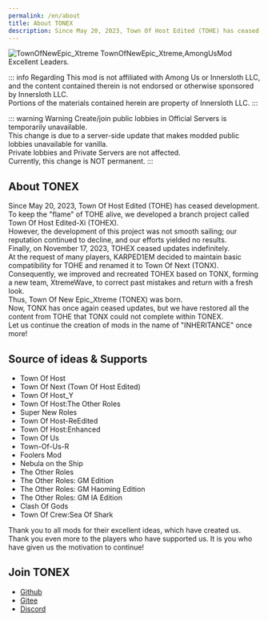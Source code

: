 ```yaml
---
permalink: /en/about
title: About TONEX
description: Since May 20, 2023, Town Of Host Edited (TOHE) has ceased development.To keep the "flame" of TOHE alive, we developed a branch project called Town Of Host Edited-Xi (TOHEX).However, the development of this project was not smooth sailing; our reputation continued to decline, and our efforts yielded no results.Finally, on November 17, 2023, TOHEX ceased updates indefinitely.At the request of many players, KARPED1EM decided to maintain basic compatibility for TOHE and renamed it to Town Of Next (TONX).Consequently, we improved and recreated TOHEX based on TONX, forming a new team, XtremeWave, to correct past mistakes and return with a fresh look.Thus, Town Of New Epic_Xtreme (TONEX) was born.Now, TONX has once again ceased updates, but we have restored all the content from TOHE that TONX could not complete within TONEX.Let us continue the creation of mods in the name of "INHERITANCE" once more!
---
```

![TownOfNewEpic_Xtreme](https://cn-sy1.rains3.com/xtremewave/TONEX-BG.jpg "TownOfNewEpic_Xtreme")
TownOfNewEpic_Xtreme,AmongUsMod Excellent Leaders.

::: info Regarding
This mod is not affiliated with Among Us or Innersloth LLC,<br>
and the content contained therein is not endorsed or otherwise sponsored by Innersloth LLC.<br>
Portions of the materials contained herein are property of Innersloth LLC.
:::

::: warning Warning
Create/join public lobbies in Official Servers is temporarily unavailable.<br>
This change is due to a server-side update that makes modded public lobbies unavailable for vanilla.<br>
Private lobbies and Private Servers are not affected.<br>
Currently, this change is NOT permanent.
:::
## About TONEX
Since May 20, 2023, Town Of Host Edited (TOHE) has ceased development.<br>
To keep the "flame" of TOHE alive, we developed a branch project called Town Of Host Edited-Xi (TOHEX).<br>
However, the development of this project was not smooth sailing; our reputation continued to decline, and our efforts yielded no results.<br>
Finally, on November 17, 2023, TOHEX ceased updates indefinitely.<br>
At the request of many players, KARPED1EM decided to maintain basic compatibility for TOHE and renamed it to Town Of Next (TONX).<br>
Consequently, we improved and recreated TOHEX based on TONX, forming a new team, XtremeWave, to correct past mistakes and return with a fresh look.<br>
Thus, Town Of New Epic_Xtreme (TONEX) was born.<br>
Now, TONX has once again ceased updates, but we have restored all the content from TOHE that TONX could not complete within TONEX.<br>
Let us continue the creation of mods in the name of "INHERITANCE" once more!

## Source of ideas & Supports
- Town Of Host
- Town Of Next (Town Of Host Edited)
- Town Of Host_Y
- Town Of Host:The Other Roles
- Super New Roles
- Town Of Host-ReEdited
- Town Of Host:Enhanced
- Town Of Us
- Town-Of-Us-R
- Foolers Mod
- Nebula on the Ship
- The Other Roles
- The Other Roles: GM Edition
- The Other Roles: GM Haoming Edition
- The Other Roles: GM IA Edition
- Clash Of Gods
- Town Of Crew:Sea Of Shark

Thank you to all mods for their excellent ideas, which have created us.<br>
Thank you even more to the players who have supported us. It is you who have given us the motivation to continue!
## Join TONEX
- [Github](https://github.com/XtremeWave/TownOfNewEpic_Xtreme)
- [Gitee](https://gitee.com/TEAM_TONEX/TownOfNewEpic_Xtreme)
- [Discord](https://discord.gg/c5PrJjVY)